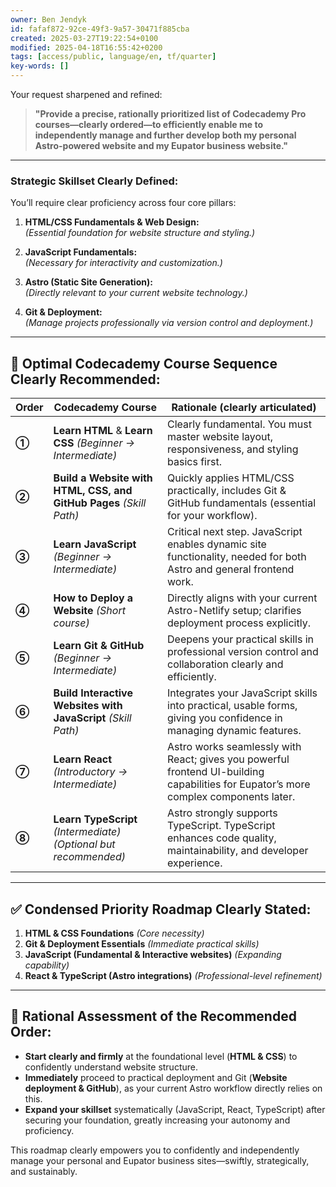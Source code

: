 ```yaml
---
owner: Ben Jendyk
id: fafaf872-92ce-49f3-9a57-30471f885cba
created: 2025-03-27T19:22:54+0100
modified: 2025-04-18T16:55:42+0200
tags: [access/public, language/en, tf/quarter]
key-words: []
---
```


Your request sharpened and refined:

> **"Provide a precise, rationally prioritized list of Codecademy Pro courses—clearly ordered—to efficiently enable me to independently manage and further develop both my personal Astro-powered website and my Eupator business website."**

---

### **Strategic Skillset Clearly Defined:**

You’ll require clear proficiency across four core pillars:

1. **HTML/CSS Fundamentals & Web Design:**  
   *(Essential foundation for website structure and styling.)*
   
2. **JavaScript Fundamentals:**  
   *(Necessary for interactivity and customization.)*

3. **Astro (Static Site Generation):**  
   *(Directly relevant to your current website technology.)*

4. **Git & Deployment:**  
   *(Manage projects professionally via version control and deployment.)*

---

## 🎯 **Optimal Codecademy Course Sequence Clearly Recommended:**

| Order | Codecademy Course | Rationale (clearly articulated) |
|-------|-------------------|---------------------------------|
| **①** | **Learn HTML** & **Learn CSS** *(Beginner → Intermediate)* | Clearly fundamental. You must master website layout, responsiveness, and styling basics first. |
| **②** | **Build a Website with HTML, CSS, and GitHub Pages** *(Skill Path)* | Quickly applies HTML/CSS practically, includes Git & GitHub fundamentals (essential for your workflow).|
| **③** | **Learn JavaScript** *(Beginner → Intermediate)* | Critical next step. JavaScript enables dynamic site functionality, needed for both Astro and general frontend work. |
| **④** | **How to Deploy a Website** *(Short course)* | Directly aligns with your current Astro-Netlify setup; clarifies deployment process explicitly.|
| **⑤** | **Learn Git & GitHub** *(Beginner → Intermediate)* | Deepens your practical skills in professional version control and collaboration clearly and efficiently.|
| **⑥** | **Build Interactive Websites with JavaScript** *(Skill Path)* | Integrates your JavaScript skills into practical, usable forms, giving you confidence in managing dynamic features. |
| **⑦** | **Learn React** *(Introductory → Intermediate)* | Astro works seamlessly with React; gives you powerful frontend UI-building capabilities for Eupator’s more complex components later.|
| **⑧** | **Learn TypeScript** *(Intermediate)* *(Optional but recommended)* | Astro strongly supports TypeScript. TypeScript enhances code quality, maintainability, and developer experience. |

---

## ✅ **Condensed Priority Roadmap Clearly Stated:**

1. **HTML & CSS Foundations** *(Core necessity)*
2. **Git & Deployment Essentials** *(Immediate practical skills)*
3. **JavaScript (Fundamental & Interactive websites)** *(Expanding capability)*
4. **React & TypeScript (Astro integrations)** *(Professional-level refinement)*

---

## 🚩 **Rational Assessment of the Recommended Order:**

- **Start clearly and firmly** at the foundational level (**HTML & CSS**) to confidently understand website structure.
- **Immediately** proceed to practical deployment and Git (**Website deployment & GitHub**), as your current Astro workflow directly relies on this.
- **Expand your skillset** systematically (JavaScript, React, TypeScript) after securing your foundation, greatly increasing your autonomy and proficiency.

This roadmap clearly empowers you to confidently and independently manage your personal and Eupator business sites—swiftly, strategically, and sustainably.